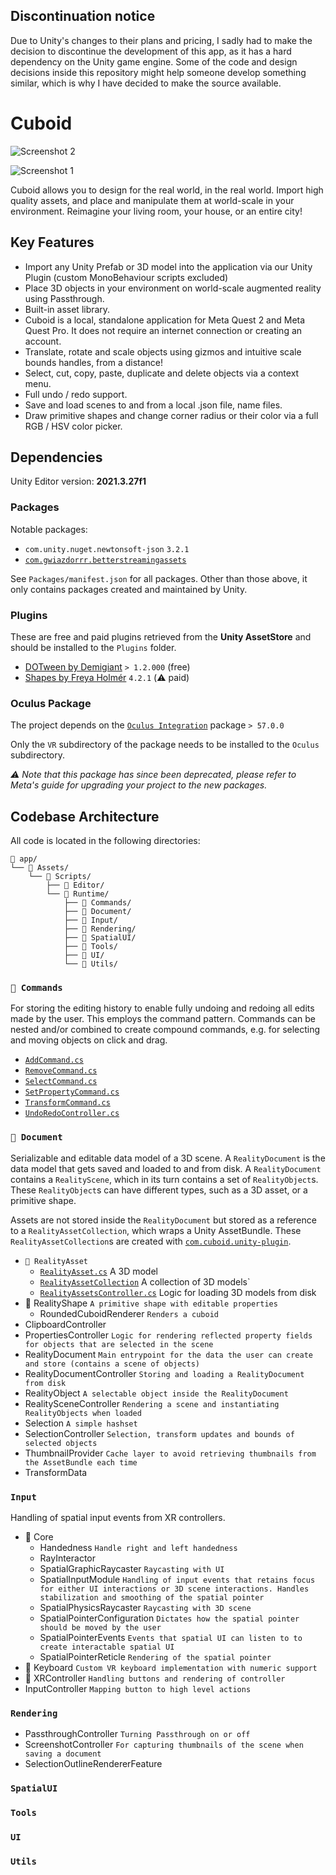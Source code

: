 ## Discontinuation notice

Due to Unity's changes to their plans and pricing, I sadly had to make the decision to discontinue the development of this app, as it has a hard dependency on the Unity game engine. 
Some of the code and design decisions inside this repository might help someone develop something similar, which is why I have decided to make the source available. 

# Cuboid

![Screenshot 2](https://github.com/user-attachments/assets/897dc105-f319-4de7-a672-b6be4fac494c)

![Screenshot 1](https://github.com/user-attachments/assets/d39d3117-c2c5-4e40-8374-f561e879813b)

Cuboid allows you to design for the real world, in the real world. Import high quality assets, and place and manipulate them at world-scale in your environment. Reimagine your living room, your house, or an entire city! 

## Key Features

- Import any Unity Prefab or 3D model into the application via our Unity Plugin (custom MonoBehaviour scripts excluded)
- Place 3D objects in your environment on world-scale augmented reality using Passthrough.
- Built-in asset library.
- Cuboid is a local, standalone application for Meta Quest 2 and Meta Quest Pro. It does not require an internet connection or creating an account.
- Translate, rotate and scale objects using gizmos and intuitive scale bounds handles, from a distance!
- Select, cut, copy, paste, duplicate and delete objects via a context menu.
- Full undo / redo support.
- Save and load scenes to and from a local .json file, name files.
- Draw primitive shapes and change corner radius or their color via a full RGB / HSV color picker.

## Dependencies

Unity Editor version: **2021.3.27f1**

### Packages

Notable packages:
- `com.unity.nuget.newtonsoft-json` `3.2.1`
- [`com.gwiazdorrr.betterstreamingassets`](https://github.com/gwiazdorrr/BetterStreamingAssets.git)

See `Packages/manifest.json` for all packages. Other than those above, it only contains packages created and maintained by Unity. 

### Plugins

These are free and paid plugins retrieved from the **Unity AssetStore** and should be installed to the `Plugins` folder. 

- [DOTween by Demigiant](https://dotween.demigiant.com/download.php) `> 1.2.000` (free)
- [Shapes by Freya Holmér](https://acegikmo.com/shapes/) `4.2.1` (⚠️ paid)

### Oculus Package

The project depends on the [`Oculus Integration`](https://assetstore.unity.com/packages/tools/integration/oculus-integration-deprecated-82022) package `> 57.0.0`

Only the `VR` subdirectory of the package needs to be installed to the `Oculus` subdirectory. 

*⚠️ Note that this package has since been deprecated, please refer to Meta's guide for upgrading your project to the new packages.*

## Codebase Architecture

All code is located in the following directories:

```
📁 app/
└── 📁 Assets/
    └── 📁 Scripts/
        ├── 📁 Editor/
        └── 📁 Runtime/
            ├── 📁 Commands/
            ├── 📁 Document/
            ├── 📁 Input/
            ├── 📁 Rendering/
            ├── 📁 SpatialUI/
            ├── 📁 Tools/
            ├── 📁 UI/
            └── 📁 Utils/
```

### `📁 Commands`
For storing the editing history to enable fully undoing and redoing all edits made by the user. This employs the command pattern. Commands can be nested and/or combined to create compound commands, e.g. for selecting and moving objects on click and drag. 

- [`AddCommand.cs`](app/Assets/Scripts/Runtime/Commands/AddCommand.cs)
- [`RemoveCommand.cs`](app/Assets/Scripts/Runtime/Commands/RemoveCommand.cs)
- [`SelectCommand.cs`](app/Assets/Scripts/Runtime/Commands/SelectCommand.cs)
- [`SetPropertyCommand.cs`](app/Assets/Scripts/Runtime/Commands/SetPropertyCommand.cs)
- [`TransformCommand.cs`](app/Assets/Scripts/Runtime/Commands/TransformCommand.cs)
- [`UndoRedoController.cs`](app/Assets/Scripts/Runtime/Commands/UndoRedoController.cs)

### `📁 Document`

Serializable and editable data model of a 3D scene. A `RealityDocument` is the data model that gets saved and loaded to and from disk. A `RealityDocument` contains a `RealityScene`, which in its turn contains a set of `RealityObject`s. These `RealityObject`s can have different types, such as a 3D asset, or a primitive shape. 

Assets are not stored inside the `RealityDocument` but stored as a reference to a `RealityAssetCollection`, which wraps a Unity AssetBundle. These `RealityAssetCollection`s are created with [`com.cuboid.unity-plugin`](https://github.com/ShapeReality/com.cuboid.unity-plugin). 

- `📁 RealityAsset`
    - [`RealityAsset.cs`](app/Assets/Scripts/Runtime/Document/RealityAsset/RealityAsset.cs) A 3D model
    - [`RealityAssetCollection`](app/Assets/Scripts/Runtime/Document/RealityAsset/RealityAssetCollection.cs) A collection of 3D models`
    - [`RealityAssetsController.cs`](app/Assets/Scripts/Runtime/Document/RealityAsset/RealityAssetsController.cs) Logic for loading 3D models from disk
- 📁 RealityShape `A primitive shape with editable properties`
    - RoundedCuboidRenderer `Renders a cuboid`
- ClipboardController
- PropertiesController `Logic for rendering reflected property fields for objects that are selected in the scene`
- RealityDocument `Main entrypoint for the data the user can create and store (contains a scene of objects)`
- RealityDocumentController `Storing and loading a RealityDocument from disk`
- RealityObject `A selectable object inside the RealityDocument`
- RealitySceneController `Rendering a scene and instantiating RealityObjects when loaded`
- Selection `A simple hashset`
- SelectionController `Selection, transform updates and bounds of selected objects`
- ThumbnailProvider `Cache layer to avoid retrieving thumbnails from the AssetBundle each time`
- TransformData

### `Input`
Handling of spatial input events from XR controllers. 

- 📁 Core
    - Handedness `Handle right and left handedness`
    - RayInteractor
    - SpatialGraphicRaycaster `Raycasting with UI`
    - SpatialInputModule `Handling of input events that retains focus for either UI interactions or 3D scene interactions. Handles stabilization and smoothing of the spatial pointer`
    - SpatialPhysicsRaycaster `Raycasting with 3D scene`
    - SpatialPointerConfiguration `Dictates how the spatial pointer should be moved by the user`
    - SpatialPointerEvents `Events that spatial UI can listen to to create interactable spatial UI`
    - SpatialPointerReticle `Rendering of the spatial pointer`
- 📁 Keyboard `Custom VR keyboard implementation with numeric support`
- 📁 XRController `Handling buttons and rendering of controller`
- InputController `Mapping button to high level actions`

### `Rendering`
- PassthroughController `Turning Passthrough on or off`
- ScreenshotController `For capturing thumbnails of the scene when saving a document`
- SelectionOutlineRendererFeature

### `SpatialUI`

### `Tools`

### `UI`

### `Utils`